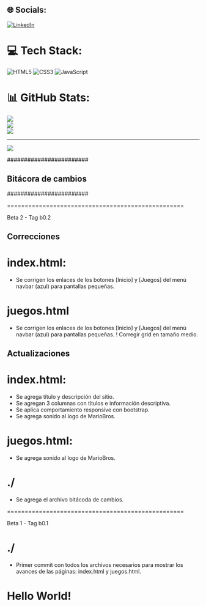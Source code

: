 
## 🌐 Socials:
[![LinkedIn](https://img.shields.io/badge/LinkedIn-%230077B5.svg?logo=linkedin&logoColor=white)](https://linkedin.com/in/https://www.linkedin.com/in/dubar/) 

# 💻 Tech Stack:
![HTML5](https://img.shields.io/badge/html5-%23E34F26.svg?style=for-the-badge&logo=html5&logoColor=white) ![CSS3](https://img.shields.io/badge/css3-%231572B6.svg?style=for-the-badge&logo=css3&logoColor=white) ![JavaScript](https://img.shields.io/badge/javascript-%23323330.svg?style=for-the-badge&logo=javascript&logoColor=%23F7DF1E)
# 📊 GitHub Stats:
![](https://github-readme-stats.vercel.app/api?username=Nuc134rB0t&theme=dark&hide_border=false&include_all_commits=false&count_private=false)<br/>
![](https://github-readme-streak-stats.herokuapp.com/?user=Nuc134rB0t&theme=dark&hide_border=false)<br/>
![](https://github-readme-stats.vercel.app/api/top-langs/?username=Nuc134rB0t&theme=dark&hide_border=false&include_all_commits=false&count_private=false&layout=compact)

---
[![](https://visitcount.itsvg.in/api?id=Nuc134rB0t&icon=0&color=0)](https://visitcount.itsvg.in)

<!-- Proudly created with GPRM ( https://gprm.itsvg.in ) -->


########################
## Bitácora de cambios #
########################

==================================================

Beta 2 - Tag b0.2

## Correcciones ##

# index.html:
- Se corrigen los enlaces de los botones [Inicio] y [Juegos] del menú navbar (azul) para pantallas pequeñas.

# juegos.html
- Se corrigen los enlaces de los botones [Inicio] y [Juegos] del menú navbar (azul) para pantallas pequeñas.
! Corregir grid en tamaño medio.

## Actualizaciones ##

# index.html:
- Se agrega título y descripción del sitio.
- Se agregan 3 columnas con títulos e información descriptiva.
- Se aplica comportamiento responsive con bootstrap.
- Se agrega sonido al logo de MarioBros.

# juegos.html:
- Se agrega sonido al logo de MarioBros.

# ./
- Se agrega el archivo bitácoda de cambios.

==================================================

Beta 1 - Tag b0.1

# ./
- Primer commit con todos los archivos necesarios para mostrar los avances de las páginas: index.html y juegos.html.

# Hello World!